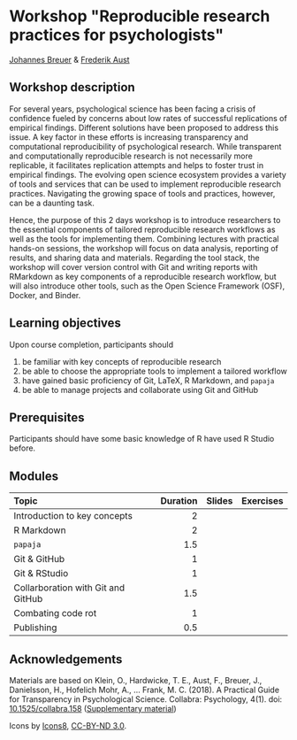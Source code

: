 # Workshop "Reproducible research practices for psychologists"

[Johannes Breuer](https://www.johannesbreuer.com/) & [Frederik Aust](http://frederikaust.com/)

## Workshop description

For several years, psychological science has been facing a crisis of confidence fueled by concerns about low rates of successful replications of empirical findings.
Different solutions have been proposed to address this issue.
A key factor in these efforts is increasing transparency and computational reproducibility of psychological research.
While transparent and computationally reproducible research is not necessarily more replicable, it facilitates replication attempts and helps to foster trust in empirical findings.
The evolving open science ecosystem provides a variety of tools and services that can be used to implement reproducible research practices.
Navigating the growing space of tools and practices, however, can be a daunting task.

Hence, the purpose of this 2 days workshop is to introduce researchers to the essential components of tailored reproducible research workflows as well as the tools for implementing them.
Combining lectures with practical hands-on sessions, the workshop will focus on data analysis, reporting of results, and sharing data and materials.
Regarding the tool stack, the workshop will cover version control with Git and writing reports with RMarkdown as key components of a reproducible research workflow, but will also introduce other tools, such as the Open Science Framework (OSF), Docker, and Binder.


## Learning objectives

Upon course completion, participants should

1. be familiar with key concepts of reproducible research
2. be able to choose the appropriate tools to implement a tailored workflow
3. have gained basic proficiency of Git, LaTeX, R Markdown, and `papaja`
4. be able to manage projects and collaborate using Git and GitHub


## Prerequisites

Participants should have some basic knowledge of R have used R Studio before.


## Modules

| Topic | Duration | Slides | Exercises |
| :---- | ------: | ------ | --------- |
| Introduction to key concepts | 2 | | |
| R Markdown | 2 | | |
| `papaja` | 1.5 | | |
| Git & GitHub | 1 | | |
| Git & RStudio | 1 | | |
| Collarboration with Git and GitHub | 1.5 | | |
| Combating code rot | 1 | | |
| Publishing | 0.5 | | |

## Acknowledgements

Materials are based on Klein, O., Hardwicke, T. E., Aust, F., Breuer, J., Danielsson, H., Hofelich Mohr, A., … Frank, M. C. (2018). A Practical Guide for Transparency in Psychological Science. Collabra: Psychology, 4(1). doi: [10.1525/collabra.158](https://doi.org/10.1525/collabra.158) ([Supplementary material](
http://psych-transparency-guide.uni-koeln.de/))

Icons by [Icons8](https://icons8.com), [CC-BY-ND 3.0](https://creativecommons.org/licenses/by-nd/3.0/).

